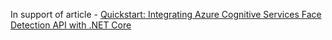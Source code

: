 In support of article - [Quickstart: Integrating Azure Cognitive Services Face Detection API with .NET Core](https://medium.com/developer-diary/quickstart-integrating-azure-cognitive-services-face-detection-api-with-net-core-42080733ae30)